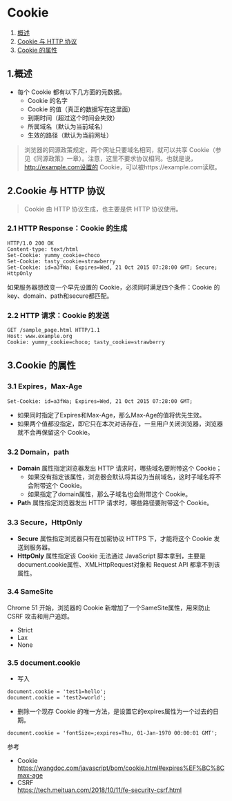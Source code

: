 # Cookie
1. [概述](https://github.com/pangbooo/note/blob/master/Brower/Cookie.md#1%E6%A6%82%E8%BF%B0)
2. [Cookie 与 HTTP 协议](https://github.com/pangbooo/note/blob/master/Brower/Cookie.md#2cookie-%E4%B8%8E-http-%E5%8D%8F%E8%AE%AE)
3. [Cookie 的属性](https://github.com/pangbooo/note/blob/master/Brower/Cookie.md#3cookie-%E7%9A%84%E5%B1%9E%E6%80%A7)

## 1.概述
* 每个 Cookie 都有以下几方面的元数据。
    * Cookie 的名字
    * Cookie 的值（真正的数据写在这里面）
    * 到期时间（超过这个时间会失效）
    * 所属域名（默认为当前域名）
    * 生效的路径（默认为当前网址）
> 浏览器的同源政策规定，两个网址只要域名相同，就可以共享 Cookie（参见《同源政策》一章）。注意，这里不要求协议相同。也就是说，http://example.com设置的 Cookie，可以被https://example.com读取。

## 2.Cookie 与 HTTP 协议
> Cookie 由 HTTP 协议生成，也主要是供 HTTP 协议使用。
### 2.1 HTTP Response：Cookie 的生成
```
HTTP/1.0 200 OK
Content-type: text/html
Set-Cookie: yummy_cookie=choco
Set-Cookie: tasty_cookie=strawberry
Set-Cookie: id=a3fWa; Expires=Wed, 21 Oct 2015 07:28:00 GMT; Secure; HttpOnly
```
如果服务器想改变一个早先设置的 Cookie，必须同时满足四个条件：Cookie 的key、domain、path和secure都匹配。

### 2.2 HTTP 请求：Cookie 的发送
```
GET /sample_page.html HTTP/1.1
Host: www.example.org
Cookie: yummy_cookie=choco; tasty_cookie=strawberry
```
>

## 3.Cookie 的属性
### 3.1 Expires，Max-Age
```
Set-Cookie: id=a3fWa; Expires=Wed, 21 Oct 2015 07:28:00 GMT;
```
* 如果同时指定了Expires和Max-Age，那么Max-Age的值将优先生效。
* 如果两个值都没指定，即它只在本次对话存在，一旦用户关闭浏览器，浏览器就不会再保留这个 Cookie。

### 3.2 Domain，path
* __Domain__ 属性指定浏览器发出 HTTP 请求时，哪些域名要附带这个 Cookie；
    * 如果没有指定该属性，浏览器会默认将其设为当前域名，这时子域名将不会附带这个 Cookie。
    * 如果指定了domain属性，那么子域名也会附带这个 Cookie。
* __Path__ 属性指定浏览器发出 HTTP 请求时，哪些路径要附带这个 Cookie。

### 3.3 Secure，HttpOnly
* __Secure__ 属性指定浏览器只有在加密协议 HTTPS 下，才能将这个 Cookie 发送到服务器。
* __HttpOnly__ 属性指定该 Cookie 无法通过 JavaScript 脚本拿到，主要是document.cookie属性、XMLHttpRequest对象和 Request API 都拿不到该属性。


### 3.4 SameSite
Chrome 51 开始，浏览器的 Cookie 新增加了一个SameSite属性，用来防止 CSRF 攻击和用户追踪。
* Strict
* Lax
* None

### 3.5 document.cookie
* 写入<br/>
```
document.cookie = 'test1=hello';
document.cookie = 'test2=world';
```

* 删除一个现存 Cookie 的唯一方法，是设置它的expires属性为一个过去的日期。
```
document.cookie = 'fontSize=;expires=Thu, 01-Jan-1970 00:00:01 GMT';
```

参考<br/>
* Cookie<br/>
https://wangdoc.com/javascript/bom/cookie.html#expires%EF%BC%8Cmax-age
* CSRF<br/>
https://tech.meituan.com/2018/10/11/fe-security-csrf.html